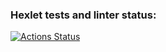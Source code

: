 ### Hexlet tests and linter status:
[![Actions Status](https://github.com/Troshchk/python-project-52/actions/workflows/hexlet-check.yml/badge.svg)](https://github.com/Troshchk/python-project-52/actions)